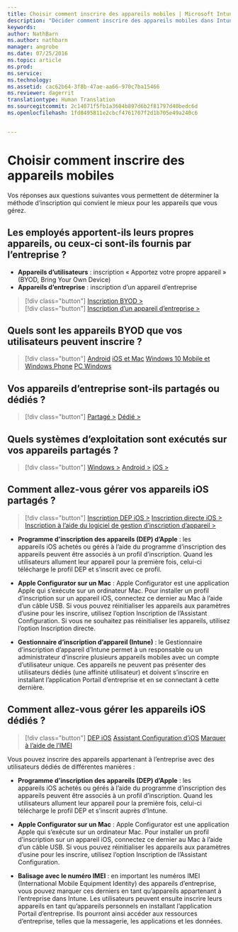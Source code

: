 ```yaml
---
title: Choisir comment inscrire des appareils mobiles | Microsoft Intune
description: "Décider comment inscrire des appareils mobiles dans Intune en répondant à quelques questions simples"
keywords: 
author: NathBarn
ms.author: nathbarn
manager: angrobe
ms.date: 07/25/2016
ms.topic: article
ms.prod: 
ms.service: 
ms.technology: 
ms.assetid: cac62b64-3f8b-47ae-aa66-970c7ba15466
ms.reviewer: dagerrit
translationtype: Human Translation
ms.sourcegitcommit: 2c14071f5fb1a3604b897d6b2f81797d40bedc6d
ms.openlocfilehash: 1fd8495811e2cbcf4761707f2d1b705e49a240c6


---
```


# Choisir comment inscrire des appareils mobiles

Vos réponses aux questions suivantes vous permettent de déterminer la méthode d’inscription qui convient le mieux pour les appareils que vous gérez.

## **Les employés apportent-ils leurs propres appareils, ou ceux-ci sont-ils fournis par l’entreprise ?**

  - **Appareils d’utilisateurs** : inscription « Apportez votre propre appareil » (BYOD, Bring Your Own Device)
  - **Appareils d’entreprise** : inscription d’un appareil d’entreprise

> [!div class="button"]
[Inscription BYOD >](#what-byod-devices-can-your-users-enroll)   
> [!div class="button"]
[Inscription d’un appareil d’entreprise >](#are-your-company-owned-devices-shared-or-do-they-have-dedicated-users)

## **Quels sont les appareils BYOD que vos utilisateurs peuvent inscrire ?**

> [!div class="button"]
[Android](/intune/deploy-use/set-up-android-management-with-microsoft-intune) [iOS et Mac](/intune/deploy-use/set-up-ios-and-mac-management-with-microsoft-intune) [Windows 10 Mobile et Windows Phone](/intune/deploy-use/set-up-windows-phone-management-with-microsoft-intune) [PC Windows](/intune/deploy-use/set-up-windows-device-management-with-microsoft-intune)

## **Vos appareils d’entreprise sont-ils partagés ou dédiés ?**

> [!div class="button"]
[Partagé >](#what-operating-system-are-your-shared-devices-running)   [Dédié >](#how-will-you-manage-dedicated-ios-devices)


## **Quels systèmes d’exploitation sont exécutés sur vos appareils partagés ?**

  > [!div class="button"]
  [Windows >](/intune/deploy-use/enroll-corporate-owned-devices-with-the-device-enrollment-manager-in-microsoft-intune) [Android >](/intune/deploy-use/enroll-corporate-owned-devices-with-the-device-enrollment-manager-in-microsoft-intune) [iOS >](#how-will-you-manage-shared-ios-devices)

## **Comment allez-vous gérer vos appareils iOS partagés ?**

  > [!div class="button"]
  [Inscription DEP iOS >](/intune/deploy-use/ios-device-enrollment-program-in-microsoft-intune) [Inscription directe iOS >](/intune/deploy-use/ios-direct-enrollment-in-microsoft-intune) [Inscription à l’aide du logiciel de gestion d’inscription d’appareil >](/intune/deploy-use/enroll-corporate-owned-devices-with-the-device-enrollment-manager-in-microsoft-intune)

  - **Programme d’inscription des appareils (DEP) d’Apple** : les appareils iOS achetés ou gérés à l’aide du programme d’inscription des appareils peuvent être associés à un profil d’inscription. Quand les utilisateurs allument leur appareil pour la première fois, celui-ci télécharge le profil DEP et s’inscrit avec ce profil.

  - **Apple Configurator sur un Mac** : Apple Configurator est une application Apple qui s’exécute sur un ordinateur Mac. Pour installer un profil d’inscription sur un appareil iOS, connectez ce dernier au Mac à l’aide d’un câble USB. Si vous pouvez réinitialiser les appareils aux paramètres d’usine pour les inscrire, utilisez l’option Inscription de l’Assistant Configuration. Si vous ne souhaitez pas réinitialiser les appareils, utilisez l’option Inscription directe.

  - **Gestionnaire d’inscription d’appareil (Intune)** : le Gestionnaire d’inscription d’appareil d’Intune permet à un responsable ou un administrateur d’inscrire plusieurs appareils mobiles avec un compte d’utilisateur unique. Ces appareils ne peuvent pas présenter des utilisateurs dédiés (une affinité utilisateur) et doivent s’inscrire en installant l’application Portail d’entreprise et en se connectant à cette dernière.

## **Comment allez-vous gérer les appareils iOS dédiés ?**

  > [!div class="button"]
   [DEP iOS](/intune/deploy-use/ios-device-enrollment-program-in-microsoft-intune) [Assistant Configuration d’iOS](/intune/deploy-use/ios-setup-assistant-enrollment-in-microsoft-intune) [Marquer à l’aide de l’IMEI](/intune/deploy-use/specify-corporate-owned-devices-with-international-mobile-equipment-identity-imei-numbers)

  Vous pouvez inscrire des appareils appartenant à l’entreprise avec des utilisateurs dédiés de différentes manières :

  - **Programme d’inscription des appareils (DEP) d’Apple** : les appareils iOS achetés ou gérés à l’aide du programme d’inscription des appareils peuvent être associés à un profil d’inscription. Quand les utilisateurs allument leur appareil pour la première fois, celui-ci télécharge le profil DEP et s’inscrit auprès d’Intune.

  - **Apple Configurator sur un Mac** : Apple Configurator est une application Apple qui s’exécute sur un ordinateur Mac. Pour installer un profil d’inscription sur un appareil iOS, connectez ce dernier au Mac à l’aide d’un câble USB. Si vous pouvez réinitialiser les appareils aux paramètres d’usine pour les inscrire, utilisez l’option Inscription de l’Assistant Configuration.

  - **Balisage avec le numéro IMEI** : en important les numéros IMEI (International Mobile Equipment Identity) des appareils d’entreprise, vous pouvez marquer ces derniers en tant qu’appareils appartenant à l’entreprise dans Intune. Les utilisateurs peuvent ensuite inscrire leurs appareils en tant qu’appareils personnels en installant l’application Portail d’entreprise. Ils pourront ainsi accéder aux ressources d’entreprise, telles que la messagerie, les applications et les données.



<!--HONumber=Oct16_HO3-->


